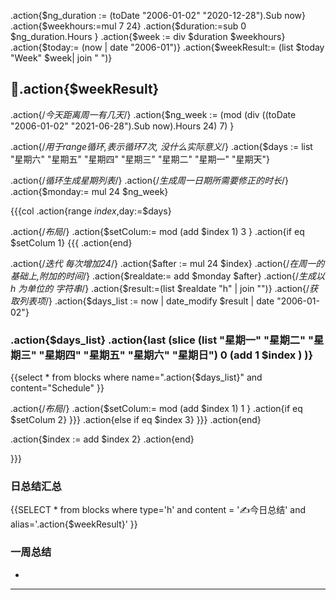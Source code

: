 .action{$ng_duration := (toDate "2006-01-02" "2020-12-28").Sub now}
.action{$weekhours:=mul 7 24}
.action{$duration:=sub 0 $ng_duration.Hours }
.action{$week := div $duration $weekhours}
.action{$today:= (now | date "2006-01")}
.action{$weekResult:= (list $today "Week" $week| join " ")}


## 📅.action{$weekResult}



.action{/*今天距离周一有几天*/}
.action{$ng_week := (mod (div ((toDate "2006-01-02" "2021-06-28").Sub now).Hours 24) 7) }

.action{/*用于range循环,表示循环7次, 没什么实际意义*/}
.action{$days := list "星期六" "星期五" "星期四" "星期三" "星期二" "星期一" "星期天"}


.action{/*循环生成星期列表*/}
.action{/*生成周一日期所需要修正的时长*/}
.action{$monday:= mul 24 $ng_week}

{{{col
.action{range $index,$day:=$days}

.action{/*布局*/}
.action{$setColum:= mod (add $index 1) 3 }
.action{if eq $setColum 1}
{{{
.action{end}


.action{/*迭代 每次增加24*/}
.action{$after := mul 24 $index}
.action{/*在周一的基础上,附加的时间*/}
.action{$realdate:= add $monday $after}
.action{/*生成以 h 为单位的 字符串*/}
.action{$result:=(list $realdate "h" | join "")}
.action{/*获取列表项*/}
.action{$days_list := now | date_modify $result  | date "2006-01-02"}
	
### .action{$days_list}  .action{last (slice (list "星期一" "星期二" "星期三" "星期四" "星期五" "星期六" "星期日") 0 (add 1 $index ) )}

{{select * from blocks where name=".action{$days_list}" and content="Schedule" }}


.action{/*布局*/}
.action{$setColum:= mod (add $index 1) 1 }
.action{if eq $setColum 2}
}}}
.action{else if eq $index 3}
}}}
.action{end}

.action{$index := add  $index 2}
.action{end}

}}}

### 日总结汇总
{{SELECT * from blocks where type='h' and  content = '✍今日总结' and alias='.action{$weekResult}' }}

### 一周总结
-
---
